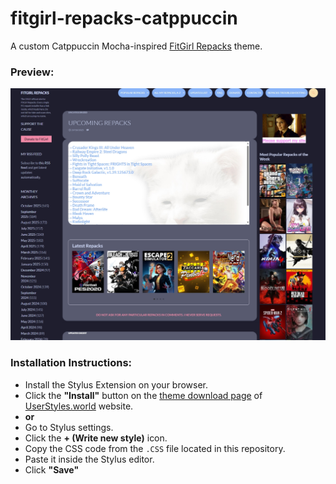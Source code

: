 # fitgirl-repacks-catppuccin

A custom Catppuccin Mocha-inspired [FitGirl Repacks](https://fitgirl-repacks.site "Go to FitGirl Repacks homepage") theme.

### **Preview:**
![Catppuccin Preview](https://github.com/shunsui18/fitgirl-repacks-catppuccin/blob/main/fitgirl-repacks-catppuccin-preview.png)

### **Installation Instructions:**
- Install the Stylus Extension on your browser.
- Click the **"Install"** button on the [theme download page](https://userstyles.world/style/24910/fitgirl-repacks-catppuccin) of [UserStyles.world](https://userstyles.world/) website.
- **or**
- Go to Stylus settings.
- Click the **+ (Write new style)** icon.
- Copy the CSS code from the `.CSS` file located in this repository.
- Paste it inside the Stylus editor.
- Click **"Save"**
